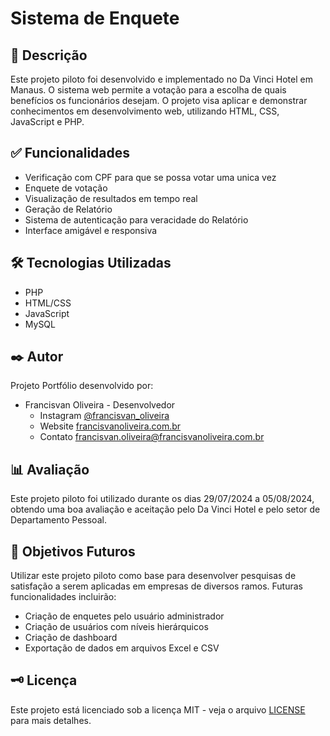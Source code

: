 # Sistema de Enquete

## 📝 Descrição

Este projeto piloto foi desenvolvido e implementado no Da Vinci Hotel em Manaus. O sistema web permite a votação para a escolha de quais benefícios os funcionários desejam. O projeto visa aplicar e demonstrar conhecimentos em desenvolvimento web, utilizando HTML, CSS, JavaScript e PHP.

## ✅ Funcionalidades

- Verificação com CPF para que se possa votar uma unica vez
- Enquete de votação
- Visualização de resultados em tempo real
- Geração de Relatório
- Sistema de autenticação para veracidade do Relatório
- Interface amigável e responsiva

## 🛠️ Tecnologias Utilizadas

- PHP
- HTML/CSS
- JavaScript
- MySQL

## ✒️ Autor

Projeto Portfólio desenvolvido por:

* Francisvan Oliveira - Desenvolvedor
    - Instagram <a href="https://www.instagram.com/francisvan_oliveira/" target="_blank">@francisvan_oliveira</a>
    - Website <a href="https://francisvanoliveira.com.br/" target="_blank">francisvanoliveira.com.br</a>
    - Contato francisvan.oliveira@francisvanoliveira.com.br


## 📊 Avaliação

Este projeto piloto foi utilizado durante os dias 29/07/2024 a 05/08/2024, obtendo uma boa avaliação e aceitação pelo Da Vinci Hotel e pelo setor de Departamento Pessoal.

## 🚀 Objetivos Futuros

Utilizar este projeto piloto como base para desenvolver pesquisas de satisfação a serem aplicadas em empresas de diversos ramos. Futuras funcionalidades incluirão:

- Criação de enquetes pelo usuário administrador
- Criação de usuários com níveis hierárquicos
- Criação de dashboard
- Exportação de dados em arquivos Excel e CSV

## 	🗝️ Licença

Este projeto está licenciado sob a licença MIT - veja o arquivo [LICENSE](LICENSE) para mais detalhes.
